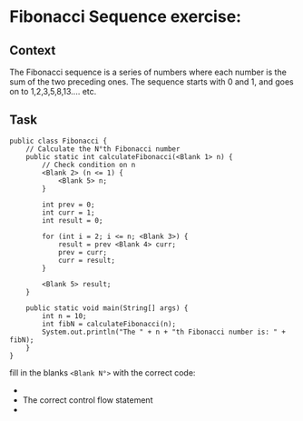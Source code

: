 # Fibonacci Sequence exercise:

## Context

The Fibonacci sequence is a series of numbers where each number is the sum of the two preceding ones.
The sequence starts with 0 and 1, and goes on to 1,2,3,5,8,13.... etc.

## Task

````
public class Fibonacci {
    // Calculate the N°th Fibonacci number
    public static int calculateFibonacci(<Blank 1> n) {
        // Check condition on n
        <Blank 2> (n <= 1) {
            <Blank 5> n;
        }
        
        int prev = 0;
        int curr = 1;
        int result = 0;
        
        for (int i = 2; i <= n; <Blank 3>) {
            result = prev <Blank 4> curr;
            prev = curr;
            curr = result;
        }
        
        <Blank 5> result;
    }

    public static void main(String[] args) {
        int n = 10; 
        int fibN = calculateFibonacci(n);
        System.out.println("The " + n + "th Fibonacci number is: " + fibN);
    }
}
````

fill in the blanks `<Blank N°>` with the correct code:

- 
- The correct control flow statement
- 

